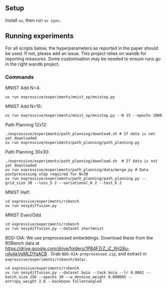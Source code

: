 ## Setup
Install `uv`, then run `uv sync`. 

## Running experiments
For all scripts below, the hyperparameters as reported in the paper should be used. If not, please add an issue.
This project relies on wandb for reporting measures. Some customisation may be needed to ensure runs go in the right wandb project. 

### Commands
MNIST Add N=4:
```
uv run expressive/experiments/mnist_op/mnistop.py
```

MNIST Add N=15:
```
uv run expressive/experiments/mnist_op/mnistop.py --N 15 --epochs 1000
```

Path Planning 12x12:
```
./expressive/experiments/path_planning/download.sh # If data is not yet downloaded
uv run expressive/experiments/path_planning/path_planning.py
```

Path Planning 30x30:
```
./expressive/experiments/path_planning/download.sh  # If data is not yet downloaded
uv run expressive/experiments/path_planning/data/merge.py # Data postprocessing step required for N=30
uv run expressive/experiments/path_planning/path_planning.py --grid_size 30 --loss_S 2 --variational_K 2 --test_K 2
```

MNIST Half: 
```
cd expressive/experiments/rsbench
uv run nesydiffusion.py
```

MNIST Even/Odd
```
cd expressive/experiments/rsbench
uv run nesydiffusion.py --dataset shortmnist
```

BDD-OIA: We use preprocessed embeddings. Download these from the RSBench data at https://drive.google.com/drive/folders/1PB4FZrZ_iZ_XH28u-nAykkVqMLDYqACB . Grab `BDD-OIA-preprocessed.zip`, and extract in `expressive/experiments/rsbench/data/`. 
```
cd expressive/experiments/rsbench
uv run nesydiffusion.py --dataset boia --task boia --lr 0.0001 --batch_size 256 --epochs 30 --w_denoise_weight 0.000005 --entropy_weight 2.0 --backbone fullentangled
```
